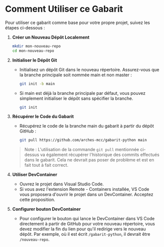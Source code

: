 # Comment Utiliser ce Gabarit

Pour utiliser ce gabarit comme base pour votre propre projet, suivez les étapes ci-dessous :

1. **Créer un Nouveau Dépôt Localement**

   ```sh
   mkdir mon-nouveau-repo
   cd mon-nouveau-repo
   ```

2. **Initialiser le Dépôt Git**

   - Initialisez un dépôt Git dans le nouveau répertoire. Assurez-vous que la branche principale soit nommée main et non master :

     ```sh
     git init -b main
     ```

   - Si main est déjà la branche principale par défaut, vous pouvez simplement initialiser le dépôt sans spécifier la branche.

     ```sh
     git init
     ```

3. **Récupérer le Code du Gabarit**

   - Récupérez le code de la branche main du gabarit à partir du dépôt GitHub :

     ```sh
     git pull https://github.com/arches-mcc/gabarit-python main
     ```

    > Note : L'utilisation de la commande `git pull` mentionnée ci-dessus va également récupérer l'historique des commits effectués dans le gabarit. Cela ne devrait pas poser de problème et est en fait tout à fait correct.

4. **Utiliser DevContainer**

   - Ouvrez le projet dans Visual Studio Code.
   - Si vous avez l'extension Remote - Containers installée, VS Code vous proposera d'ouvrir le projet dans un DevContainer. Acceptez cette proposition.

5. **Configurer bouton DevContainer**

   - Pour configurer le bouton qui lance le DevContainer dans VS Code directement à partir de GitHub pour votre nouveau répertoire, vous devez modifier la fin du lien pour qu'il redirige vers le nouveau dépôt. Par exemple, où il est écrit `/gabarit-python`, il devrait être `/nouveau-repo`.

